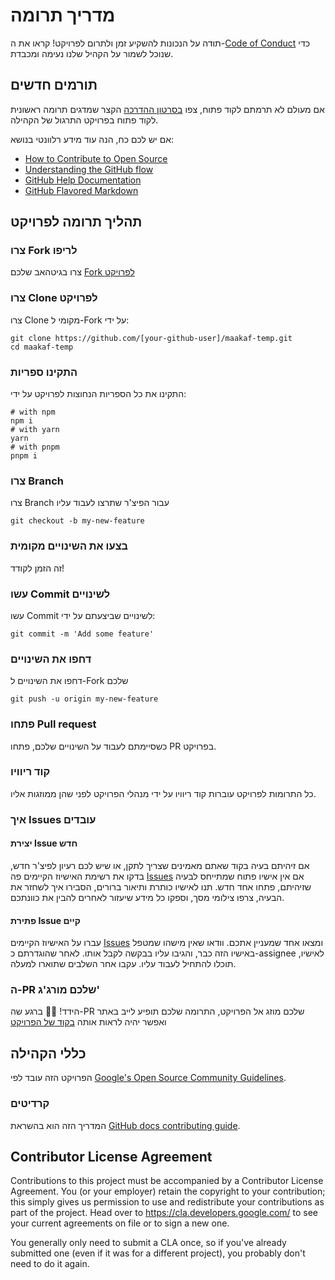# מדריך תרומה

תודה על הנכונות להשקיע זמן ולתרום לפרויקט!
קראו את ה-[Code of Conduct](./CODE_OF_CONDUCT.md) כדי שנוכל לשמור על הקהיל שלנו נעימה ומכבדת.

## תורמים חדשים

אם מעולם לא תרמתם לקוד פתוח, צפו [בסרטון ההדרכה](https://youtu.be/IVNxfbHNHZk?si=K7eB4yc0ASt59W_I) הקצר שמדגים תרומה ראשונית לקוד פתוח בפרויקט התרגול של הקהילה.

אם יש לכם כח, הנה עוד מידע רלוונטי בנושא:

- [How to Contribute to Open Source](https://opensource.guide/how-to-contribute/)
- [Understanding the GitHub flow](https://guides.github.com/introduction/flow/)
- [GitHub Help Documentation](https://help.github.com/)
- [GitHub Flavored Markdown](https://guides.github.com/features/mastering-markdown/)

## תהליך תרומה לפרויקט

### צרו Fork לריפו

צרו בגיטהאב שלכם [Fork לפרויקט](https://github.com/Maakaf/maakaf-temp)

### צרו Clone לפרויקט

צרו Clone מקומי ל-Fork על ידי:

```shell
git clone https://github.com/[your-github-user]/maakaf-temp.git
cd maakaf-temp
```

### התקינו ספריות

התקינו את כל הספריות הנחוצות לפרויקט על ידי:

```shell
# with npm
npm i
# with yarn
yarn
# with pnpm
pnpm i
```

### צרו Branch

צרו Branch עבור הפיצ'ר שתרצו לעבוד עליו

```shell
git checkout -b my-new-feature
```

### בצעו את השינויים מקומית

זה הזמן לקודד!

### עשו Commit לשינויים

עשו Commit לשינויים שביצעתם על ידי:

```shell
git commit -m 'Add some feature'
```

### דחפו את השינויים

דחפו את השינויים ל-Fork שלכם

```shell
git push -u origin my-new-feature
```

### פתחו Pull request

כשסיימתם לעבוד על השינויים שלכם, פתחו PR בפרויקט.

### קוד ריוויו

כל התרומות לפרויקט עוברות קוד ריוויו על ידי מנהלי הפרויקט לפני שהן ממוזגות אליו.

### איך Issues עובדים

#### יצירת Issue חדש

אם זיהיתם בעיה בקוד שאתם מאמינים שצריך לתקן, או שיש לכם רעיון לפיצ'ר חדש, בדקו את רשימת האישיוז הקיימים פה [Issues](https://github.com/Maakaf/maakaf-temp/issues)
אם אין אישיו פתוח שמתייחס לבעיה שזיהיתם, פתחו אחד חדש.
תנו לאישיו כותרת ותיאור ברורים, הסבירו איך לשחזר את הבעיה, צרפו צילומי מסך, וספקו כל מידע שיעזור לאחרים להבין את כוונתכם.

#### פתירת Issue קיים

עברו על האישיוז הקיימים [Issues](https://github.com/Maakaf/maakaf-temp/issues) ומצאו אחד שמעניין אתכם.
וודאו שאין מישהו שמטפל באישיו הזה כבר, והגיבו עליו בבקשה לקבל אותו.
לאחר שהוגדרתם כ-assignee לאישיו, תוכלו להתחיל לעבוד עליו.
עקבו אחר השלבים שתוארו למעלה.

### ה-PR שלכם מורג'ג'

הידד! :tada::tada:
ברגע שה-PR שלכם מוזג אל הפרויקט, התרומה שלכם תופיע לייב באתר ואפשר יהיה לראות אותה [בקוד של הפרויקט ](https://github.com/Maakaf/maakaf-temp)

## כללי הקהילה

הפרויקט הזה עובד לפי [Google's Open Source Community Guidelines](https://opensource.google.com/conduct/).

### קרדיטים

המדריך הזה הוא בהשראת [GitHub docs contributing guide](https://github.com/github/docs/blob/main/CONTRIBUTING.md?plain=1).

## Contributor License Agreement

Contributions to this project must be accompanied by a Contributor License
Agreement. You (or your employer) retain the copyright to your contribution;
this simply gives us permission to use and redistribute your contributions as
part of the project. Head over to <https://cla.developers.google.com/> to see
your current agreements on file or to sign a new one.

You generally only need to submit a CLA once, so if you've already submitted one
(even if it was for a different project), you probably don't need to do it
again.
